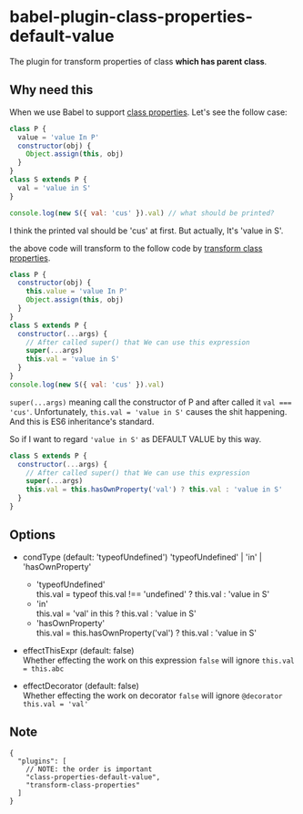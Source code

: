 # babel-plugin-class-properties-default-value

The plugin for transform properties of class **which has parent class**.

## Why need this

When we use Babel to support [class properties](https://babeljs.io/docs/plugins/transform-class-properties/).
Let's see the follow case: 
```javascript
class P {
  value = 'value In P'
  constructor(obj) {
    Object.assign(this, obj)
  }
}
class S extends P {
  val = 'value in S'
}

console.log(new S({ val: 'cus' }).val) // what should be printed? 
```

I think the printed val should be 'cus' at first.
But actually, It's 'value in S'.

the above code will transform to the follow code by [transform class properties](https://babeljs.io/docs/plugins/transform-class-properties/).

```javascript
class P {
  constructor(obj) {
    this.value = 'value In P'
    Object.assign(this, obj)
  }
}
class S extends P {
  constructor(...args) {
    // After called super() that We can use this expression 
    super(...args)
    this.val = 'value in S'
  }
}
console.log(new S({ val: 'cus' }).val)
```

`super(...args)` meaning call the constructor of P and after called it `val === 'cus'`.
Unfortunately, `this.val = 'value in S'` causes the shit happening.
And this is ES6 inheritance's standard.

So if I want to regard `'value in S'` as DEFAULT VALUE by this way.

```javascript
class S extends P {
  constructor(...args) {
    // After called super() that We can use this expression 
    super(...args)
    this.val = this.hasOwnProperty('val') ? this.val : 'value in S'
  }
}
```

## Options

- condType (default: 'typeofUndefined')  'typeofUndefined' | 'in' | 'hasOwnProperty'  
  - 'typeofUndefined'  
     this.val = typeof this.val !== 'undefined' ? this.val : 'value in S'
  - 'in'  
     this.val = 'val' in this ? this.val : 'value in S'
  - 'hasOwnProperty'  
     this.val = this.hasOwnProperty('val') ? this.val : 'value in S'
    
- effectThisExpr (default: false)  
  Whether effecting the work on this expression
  `false` will ignore `this.val = this.abc`
  
- effectDecorator (default: false)  
  Whether effecting the work on decorator
  `false` will ignore `@decorator this.val = 'val'`

## Note

```json5
{
  "plugins": [
    // NOTE: the order is important
    "class-properties-default-value",
    "transform-class-properties"
  ]
}
```
